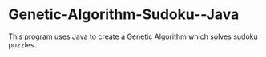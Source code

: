Genetic-Algorithm-Sudoku--Java
==============================

This program uses Java to create a Genetic Algorithm which solves sudoku puzzles.
